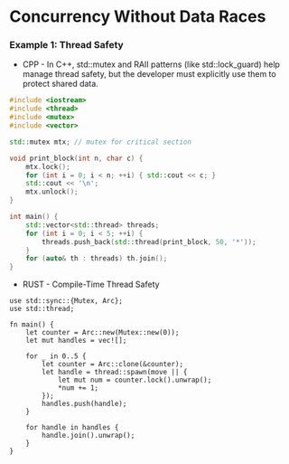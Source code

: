 # Concurrency Without Data Races





### Example 1: Thread Safety
* CPP - In C++, std::mutex and RAII patterns (like std::lock_guard) help manage thread safety, but the developer must explicitly use them to protect shared data.
```cpp
#include <iostream>
#include <thread>
#include <mutex>
#include <vector>

std::mutex mtx; // mutex for critical section

void print_block(int n, char c) {
    mtx.lock();
    for (int i = 0; i < n; ++i) { std::cout << c; }
    std::cout << '\n';
    mtx.unlock();
}

int main() {
    std::vector<std::thread> threads;
    for (int i = 0; i < 5; ++i) {
        threads.push_back(std::thread(print_block, 50, '*'));
    }
    for (auto& th : threads) th.join();
}
```
* RUST - Compile-Time Thread Safety
```rust,editable
use std::sync::{Mutex, Arc};
use std::thread;

fn main() {
    let counter = Arc::new(Mutex::new(0));
    let mut handles = vec![];

    for _ in 0..5 {
        let counter = Arc::clone(&counter);
        let handle = thread::spawn(move || {
            let mut num = counter.lock().unwrap();
            *num += 1;
        });
        handles.push(handle);
    }

    for handle in handles {
        handle.join().unwrap();
    }
}
```